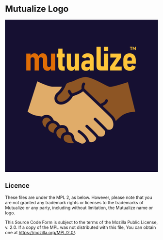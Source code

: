 # Mutualize Logo

![Logo](mutualize-logo.png)

## Licence

These files are under the MPL 2, as below. However, please note that you are not granted any trademark rights or licenses to the trademarks of Mutualize or any party, including without limitation, the Mutualize name or logo.

This Source Code Form is subject to the terms of the Mozilla Public License, v. 2.0. If a copy of the MPL was not distributed with this file, You can obtain one at https://mozilla.org/MPL/2.0/.
